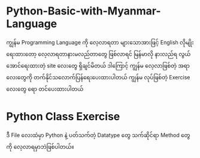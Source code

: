 # Python-Basic-with-Myanmar-Language
ကျွန်မ Programming Language ကို လေ့လာရတာ များသောအားဖြင့် English လိုမျိုးရေးထားတော့ လေ့လာရတာနားမလည်တာတွေ ဖြစ်လာရင် မြန်မာလို နားလည်ရ လွယ်အောင်ရေးထားတဲ့ site လေးတွေ ရှိချင်မိတယ် ဒါကြောင့် ကျွန်မ လေ့လာဖြစ်တဲ့ အရာလေးတွေကို တက်နိုင်သလောက်ပြန်ရေးပေးထားပါတယ် ကျွန်မ လုပ်ဖြစ်တဲ့ Exercise လေးတွေ ရော တင်ပေးထားပါတယ်
# Python Class Exercise 
ဒီ File လေးထဲမှာ Python နဲ့ ပတ်သက်တဲ့ Datatype တွေ သက်ဆိုင်ရာ Method တွေကို လေ့လာရမှာဘဲဖြစ်ပါတယ်။
